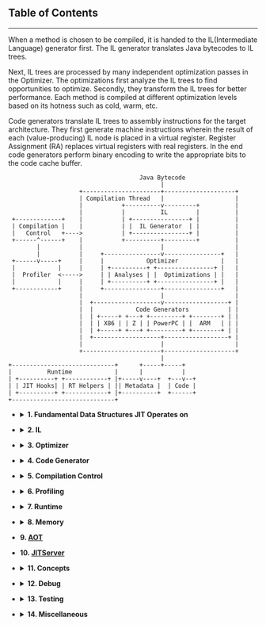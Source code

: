 <!--
Copyright IBM Corp. and others 2022

This program and the accompanying materials are made available under
the terms of the Eclipse Public License 2.0 which accompanies this
distribution and is available at https://www.eclipse.org/legal/epl-2.0/
or the Apache License, Version 2.0 which accompanies this distribution and
is available at https://www.apache.org/licenses/LICENSE-2.0.

This Source Code may also be made available under the following
Secondary Licenses when the conditions for such availability set
forth in the Eclipse Public License, v. 2.0 are satisfied: GNU
General Public License, version 2 with the GNU Classpath
Exception [1] and GNU General Public License, version 2 with the
OpenJDK Assembly Exception [2].

[1] https://www.gnu.org/software/classpath/license.html
[2] https://openjdk.org/legal/assembly-exception.html

SPDX-License-Identifier: EPL-2.0 OR Apache-2.0 OR GPL-2.0-only WITH Classpath-exception-2.0 OR GPL-2.0-only WITH OpenJDK-assembly-exception-1.0
-->

## Table of Contents
---

When a method is chosen to be compiled, it is handed to the IL(Intermediate Language) generator first.
The IL generator translates Java bytecodes to IL trees.

Next, IL trees are processed by many independent optimization passes in the Optimizer.
The optimizations first analyze the IL trees to find opportunities to optimize. Secondly,
they transform the IL trees for better performance. Each method is compiled at different optimization
levels based on its hotness such as cold, warm, etc.

Code generators translate IL trees to assembly instructions for the target architecture.
They first generate machine instructions wherein the result of each (value-producing) IL node is placed
in a virtual register. Register Assignment (RA) replaces virtual registers with real registers.
In the end code generators perform binary encoding to write the appropriate bits to the code cache buffer.

```
                                     Java Bytecode
                                           |
                    +----------------------+--------------------+
                    | Compilation Thread   |                    |
                    |           +----------v---------+          |
                    |           |          IL        |          |
 +-------------+    |           | +----------------+ |          |
 | Compilation |    |           | |  IL Generator  | |          |
 |   Control   +---->           | +----------------+ |          |
 +------^------+    |           +----------+---------+          |
        |           |                      |                    |
        |           |     +----------------v----------------+   |
 +------v-----+     |     |            Optimizer            |   |
 |            |     |     | +----------+ +----------------+ |   |
 |  Profiler  <----->     | | Analyses | |  Optimizations | |   |
 |            |     |     | +----------+ +----------------+ |   |
 +------------+     |     +----------------+----------------+   |
                    |                      |                    |
                    |  +-------------------v------------------+ |
                    |  |            Code Generators           | |
                    |  | +-----+ +---+ +---------+ +--------+ | |
                    |  | | X86 | | Z | | PowerPC | |  ARM   | | |
                    |  | +-----+ +---+ +---------+ +--------+ | |
                    |  +-------------------+------------------+ |
                    |                      |                    |
                    +----------------------+--------------------+
                                           |
+-----------------------------+      +-----+-----+
|          Runtime            |      |           |
| +----------+ +------------+ |+-----v----+  +---v--+
| | JIT Hooks| | RT Helpers | || Metadata |  | Code |
| +----------+ +------------+ |+----------+  +------+
+-----------------------------+
```

* <details><summary><b>1. Fundamental Data Structures JIT Operates on</b></summary>

  * OpenJ9 Object Model
    * [Object Lock Word](../features/ObjectLockword.md)
  * C vs Java Stack
  * Heap and Thread Local Storage
</details>

* <details><summary><b>2. IL</b></summary>

  * Overview of IL Generator (OMR)
  * Introduction on Nodes, Trees, Treetops, Blocks, CFGs, and Structures (OMR)
    * [Testarossa's Intermediate Language (OMR)](https://github.com/eclipse-omr/omr/blob/master/doc/compiler/il/IntroToTrees.md)
  * [Symbols, Symbol References, and Aliasing in the OMR compiler (OMR)](https://github.com/eclipse-omr/omr/blob/master/doc/compiler/il/SymbolsSymrefsAliasing.md)
  * Reference of IL OpCodes
    * [IL OpCodes (OMR)](https://github.com/eclipse-omr/omr/blob/master/doc/compiler/il/ILOpcodes.md)
    * [Global Register Dependency (OMR)](https://github.com/eclipse-omr/omr/blob/master/doc/compiler/il/GlRegDeps.md)
  * [Node Transmutation (OMR)](https://github.com/eclipse-omr/omr/blob/master/doc/compiler/il/Node.md)
  * [Things to Consider When Adding a New IL Opcode (OMR)](https://github.com/eclipse-omr/omr/blob/master/doc/compiler/il/ExtendingTrees.md)
  * [IL FAQs (OpenJ9)](il/IL_FAQ.md)
  * [Tril (OMR)](https://github.com/eclipse-omr/omr/tree/master/doc/compiler/tril)
</details>

* <details><summary><b>3. Optimizer</b></summary>

  * Overview of Optimizer
    * [Dynamic Optimization Design](optimizer/OptimizerDesignFeatures.md)
  * Analyses
    * [Data Flow Analysis (YouTube)](https://youtu.be/YCCdJ1Qphao)
  * [Local Optimizations](optimizer/LocalOptimizationsSummary.md)
  * [Global Optimizations](optimizer/GlobalOptimizationsSummary.md)
    * Escape Analysis
      * [Escape Analysis Optimization in OpenJ9 (YouTube)](https://youtu.be/694S8Tblfcg)
    * [Data-Flow Engine (OMR)](https://github.com/eclipse-omr/omr/blob/master/doc/compiler/optimizer/DataFlowEngine.md)
  * [Control Flow Optimizations](optimizer/ControlFlowOptimizationsSummary.md)
    * [Exception Directed Optimization (EDO)](optimizer/EdoOptimization.md)
  * Inlining
    * [Overview of Inlining (OMR)](https://github.com/eclipse-omr/omr/blob/master/doc/compiler/optimizer/Inliner.md)
    * [BenefitInliner (OMR)](https://github.com/eclipse-omr/omr/blob/master/doc/compiler/optimizer/BenefitInliner.md)
    * [Inline Fast Path Locations (OpenJ9)](optimizer/inlineFastPathLocations.md)
  * [Loop Optimizations](optimizer/LoopOptimizationSummary.md)
    * [Introduction on Loop Optimizations (OMR)](https://github.com/eclipse-omr/omr/blob/master/doc/compiler/optimizer/IntroLoopOptimizations.md)
  * Value Propagation
    * [Value Propagation (OMR)](https://github.com/eclipse-omr/omr/blob/master/doc/compiler/optimizer/ValuePropagation.md)
    * [Overview of Value Propagation Compiler Optimization (YouTube)](https://youtu.be/694S8Tblfcg)
  * Hot Code Replacement (HCR)
    * [Next Gen HCR (OpenJ9)](hcr/OSR.md)
  * On Stack Replacement (OSR)
    * [Introduction to OSR (OMR)](https://github.com/eclipse-omr/omr/blob/master/doc/compiler/osr/OSR.md)
    * [OSR-based Optimizations (OpenJ9)](hcr/OSR.md)
    * [Improved JVM Debug Mode Based on OSR (OpenJ9)](https://blog.openj9.org/2019/04/30/introduction-to-full-speed-debug-base-on-osr/)
  * [Method Handles (OpenJ9)](methodHandles/MethodHandles.md)
</details>

* <details><summary><b>4. Code Generator</b></summary>

  * Overview of Code Generator
    * [Code Generators and Much More (Part I) (YouTube)](https://youtu.be/ClhkRtWFeds)
    * [Code Generators and Much More (Part II) (YouTube)](https://youtu.be/1WmQhLpyjZE)
  * Tree Evaluator
  * Register Assignment
  * X86
    * [X86 Binary Encoding Scheme (OMR)](https://github.com/eclipse-omr/omr/blob/master/doc/compiler/x/OpCodeEncoding.md)
  * PowerPC
  * s390
  * ARM
</details>

* <details><summary><b>5. Compilation Control</b></summary>

  * [Overview of Compilation Control](control/CompilationControl.md)
  * [Options Processing](control/OptionsProcessing.md)
  * [Options Processing Post Restore](control/OptionsPostRestore.md)
  * [External Options](control/ExternalOptions.md)
  * [Checkpoint Restore Coordination](control/CheckpointRestoreCoordination.md)
</details>

* <details><summary><b>6. Profiling</b></summary>

  * JProfiling
    * [JProfiling (OpenJ9)](jprofiling/JProfiling.md)
    * [JProfiling (YouTube)](https://youtu.be/SSlLZlOErvc)
  * [IProfiler (OpenJ9)](https://github.com/eclipse-openj9/openj9/issues/12509)
</details>

* <details><summary><b>7. Runtime</b></summary>

  * Overview of Runtime
  * [Code Metadata and Code Metadata Manager (OMR)](https://github.com/eclipse-omr/omr/blob/master/doc/compiler/runtime/CodeMetaData.md)
  * [Code Cache Reclamation (OpenJ9)](runtime/CodeCacheReclamation.md)
  * [Metadata Reclamation (OpenJ9)](runtime/MetadataReclamation.md)
  * [JIT Hooks (OpenJ9)](runtime/JITHooks.md)
  * [Recompilation (OpenJ9)](runtime/Recompilation.md)
  * [Exception Handling (OpenJ9)](runtime/ExceptionHandling.md)
  * [Runtime Assumption (OpenJ9)](runtime/RuntimeAssumption.md)
  * [ELF Generator (OMR)](https://github.com/eclipse-omr/omr/blob/master/doc/compiler/runtime/ELFGenerator.md#elfgenerator)
  * [Dynamic Loop Transfer (DLT) (OpenJ9)](https://github.com/eclipse-openj9/openj9/issues/12505)
  * Stack Walker
  * [J9JITExceptionTable (OpenJ9)](runtime/J9JITExceptionTable.md)
  * [Bootstrap (OpenJ9)](runtime/Bootstrap.md)
</details>

* <details><summary><b>8. Memory</b></summary>

  * [OMR Compiler Memory Manager (OMR)](https://github.com/eclipse-omr/omr/blob/master/doc/compiler/memory/MemoryManager.md)
  * [OpenJ9 Compiler Memory Manager (OpenJ9)](memory/MemoryManager.md)
  * [Allocating Memory in the Compiler (OpenJ9)](https://blog.openj9.org/2018/06/28/allocating-memory-in-the-compiler/)
</details>

* <b>9. [AOT](aot)</b>
* <b>10. [JITServer](jitserver)</b>

* <details><summary><b>11. Concepts</b></summary>

  * Extensible Classes
    * [Extensible Classes (OMR)](https://github.com/eclipse-omr/omr/tree/master/doc/compiler/extensible_classes)
    * [Extensible Classes (YouTube)](https://youtu.be/MtsOdx_1hug)
  * [Mainline and Out of Line Code (OMR)](https://github.com/eclipse-omr/omr/blob/master/doc/compiler/il/MainlineAndOutOfLineCode.md)
  * [Regular Expression (OMR)](https://github.com/eclipse-omr/omr/blob/master/doc/compiler/regular_expression/Regular_Expression.md)
  * [JIT Write Barriers (OpenJ9)](concepts/JitWriteBarriers.md)
</details>

* <details><summary><b>12. Debug</b></summary>

  * [Problem Determination Guide (OMR)](https://github.com/eclipse-omr/omr/blob/master/doc/compiler/ProblemDetermination.md)
  * [Introduction on Reading JIT Compilation Logs (OMR)](https://github.com/eclipse-omr/omr/blob/master/doc/compiler/optimizer/IntroReadLogFile.md)
  * [Part 1: Diagnosing Compilation Problems Using the JIT Verbose Log (YouTube)](https://youtu.be/xG9d4VVRltc)
  * [Part 2: Diagnosing Compilation Problems Using the JIT Verbose Log (YouTube)](https://youtu.be/S4DSOuIcUo4)
  * [Command-line Options](https://www.eclipse.org/openj9/docs/cmdline_specifying/)
    * [Compiler Options (OMR)](https://github.com/eclipse-omr/omr/blob/master/doc/compiler/CompilerOptions.md)
  * [Lightning Talks - Verbose JIT Logs (YouTube)](https://youtu.be/-bQzHMisg_Y)
  * [Lightning Talks - JIT Compiler Logs (YouTube)](https://youtu.be/cwCaXQD9PgQ)
  * [Debug Counters (OMR)](https://github.com/eclipse-omr/omr/blob/master/doc/compiler/debug/DebugCounters.md)
  * JitDump
    * [Debugging with JitDump (YouTube)](https://youtu.be/hfl6511x8LA)
    * [JIT Dump (OpenJ9)](https://github.com/eclipse-openj9/openj9/issues/12521)
</details>

* <details><summary><b>13. Testing</b></summary>

  * [OpenJ9 Test Quick Start (OpenJ9)](https://github.com/eclipse-openj9/openj9/tree/master/test)
  * [OpenJ9 Test User Guide (OpenJ9)](https://github.com/eclipse-openj9/openj9/blob/master/test/docs/OpenJ9TestUserGuide.md)
  * [Reproducing Test Failures Locally (OpenJ9)](https://github.com/eclipse-openj9/openj9/wiki/Reproducing-Test-Failures-Locally)
  * [AQA Lightning Talk Series (OpenJ9)](https://github.com/eclipse-openj9/openj9/wiki/AQA-Lightning-Talk-Series)
  * [AQA Tests WiKi (aqa-tests)](https://github.com/adoptium/aqa-tests/wiki)
</details>

* <details><summary><b>14. Miscellaneous</b></summary>

  * [Compiler Best Practices (OpenJ9)](misc/BestPractices.md)
</details>
